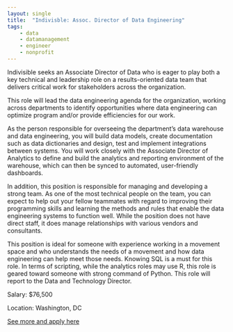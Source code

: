 ```yaml
---
layout: single
title:  "Indivisble: Assoc. Director of Data Engineering"
tags: 
    - data
    - datamanagement
    - engineer
    - nonprofit
---
```


Indivisible seeks an Associate Director of Data who is eager to play both a key technical and leadership role on a results-oriented data team that delivers critical work for stakeholders across the organization.

This role will lead the data engineering agenda for the organization, working across departments to identify opportunities where data engineering can optimize program and/or provide efficiencies for our work.

As the person responsible for overseeing the department’s data warehouse and data engineering, you will build data models, create documentation such as data dictionaries and design, test and implement integrations between systems. You will work closely with the Associate Director of Analytics to define and build the analytics and reporting environment of the warehouse, which can then be synced to automated, user-friendly dashboards.

In addition, this position is responsible for managing and developing a strong team. As one of the most technical people on the team, you can expect to help out your fellow teammates with regard to improving their programming skills and learning the methods and rules that enable the data engineering systems to function well. While the position does not have direct staff, it does manage relationships with various vendors and consultants.

This position is ideal for someone with experience working in a movement space and who understands the needs of a movement and how data engineering can help meet those needs. Knowing SQL is a must for this role. In terms of scripting, while the analytics roles may use R, this role is geared toward someone with strong command of Python. This role will report to the Data and Technology Director.



Salary: $76,500

Location: Washington, DC


[See more and apply here](https://jobs.lever.co/indivisible/19f7146f-f58d-49a4-bc89-b7d6683965ae)
